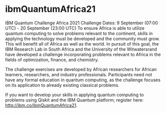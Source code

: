 # ibmQuantumAfrica21
IBM Quantum Challenge Africa 2021
Challenge Dates: 9 September (07:00 UTC) - 20 September (23:00 UTC)
To ensure Africa is able to utilize quantum computing to solve problems relevant to the continent, skills in applying the technology must be developed and the community must grow. This will benefit all of Africa as well as the world. In pursuit of this goal, the IBM Research Lab in South Africa and the University of the Witwatersrand have developed a challenge incorporating problems relevant to Africa in the fields of optimization, finance, and chemistry.

The challenge exercises are developed by African researchers for African learners, researchers, and industry professionals. Participants need not have any formal education in quantum computing, as the challenge focuses on its application to already existing classical problems.

If you want to develop your skills in applying quantum computing to problems using Qiskit and the IBM Quantum platform; register here: http://ibm.co/ibmQuantumAfrica21.
